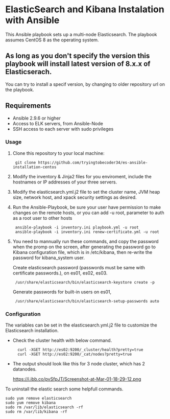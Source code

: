 # ElasticSearch and Kibana Instalation with Ansible

This Ansible playbook sets up a multi-node Elasticsearch. The playbook assumes CentOS 8 as the operating system.

## As long as you don't specify the version this playbook will install latest version of 8.x.x of Elasticserach.

You can try to install a specif version, by changing to older repository url on the playbook.

## Requirements
- Ansible 2.9.6 or higher
- Access to ELK servers, from Ansible-Node
- SSH access to each server with sudo privileges

### Usage

1. Clone this repository to your local machine:

		git clone https://github.com/tryingtobecoder34/es-ansible-installation-centos

2. Modify the inventory & Jinja2 files for you enviroment, include the hostnames or IP addresses of your three servers.

3. Modify the elasticsearch.yml.j2 file to set the cluster name, JVM heap size, network host, and xpack security settings as desired.

4. Run the Ansible-Playbook, be sure your user have permission to make changes on the remote hosts, or you can add -u root, parameter to auth as a root user to other hosts
	
		ansible-playbook -i inventory.ini playbook.yml -u root
		ansible-playbook -i inventory.ini renew-certificate.yml -u root


5. You need to mannually run these commands, and copy the password when the promp on the screen, after generating the password go to Kibana configuration file, which is in /etc/kibana, then re-write the password for kibana_system user.

	Create elasticsearch password (passwords must be same with certificate passwords.), on es01, es02, es03.
			
		/usr/share/elasticsearch/bin/elasticsearch-keystore create -p

	Generate passwords for built-in users on es01,
			
		/usr/share/elasticsearch/bin/elasticsearch-setup-passwords auto


### Configuration

The variables can be set in the elasticsearch.yml.j2 file to customize the Elasticsearch installation.


- Check the cluster health with below command.
		
		curl -XGET http://es02:9200/_cluster/health?pretty=true
		curl -XGET http://es02:9200/_cat/nodes?pretty=true


- The output should look like this for 3 node cluster, which has 2 datanodes.


	https://i.ibb.co/pvSfpJT/Screenshot-at-Mar-01-18-29-12.png



To uninstall the elastic search some helpfull commands.

	sudo yum remove elasticsearch
	sudo yum remove kibana
	sudo rm /var/lib/elasticsearch -rf
	sudo rm /var/lib/kibana -rf

